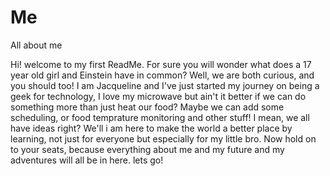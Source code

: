 # Me
All about me

Hi! welcome to my first ReadMe. For sure you will wonder what does a 17 year old girl and Einstein have in common? Well, we are both curious, and you should too! I am Jacqueline and I've just started my journey on being a geek for technology, I love my microwave but ain't it better if we can do something more than just heat our food? Maybe we can add some scheduling, or food temprature monitoring and other stuff! I mean, we all have ideas right? We'll i am here to make the world a better place by learning, not just for everyone but especially for my little bro. Now hold on to your seats, because everything about me and my future and my adventures will all be in here. lets go!
